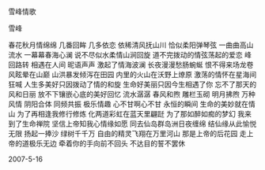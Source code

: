 雪峰情歌

雪峰


春花秋月情绵绵
几番回眸 几多依恋
依稀清风抚山川
恰似柔阳弹琴弦
一曲曲高山流水
一幕幕春海心澜
说不尽似水柔情山涧回旋
道不完拨动的情弦荡起的爱恋
峰回路转 相遇在人间
昵语声声 激起了情海波澜
长夜漫漫愁肠蜿蜒
恨不得来场龙卷风眩晕在山巅
山洪暴发倾泻在田园
内里的火山在沃野上燎原
激荡的情怀在星海间狂喊
人生多美好只因拨动了情的和旋
生命好美丽只因今生相遇了你
忘不了那天的风和日丽
放不下镶嵌心底的美好回忆
流水潺潺 春风和煦
雕栏玉砌 明月拂煦
万种风情 阴阳合体
同频共振 极乐情趣
心不甘啊心不甘 永恒的瞬间
生命的美妙就在情山
为了再相逢我修行修炼
化两道彩虹在蓝天里翩跹
为了那如醉如痴的梦幻
我来到了生命禅院
坚信上帝知我心情缘如愿
同去仙岛群岛洲日夜缠绵
结仙缘从此愉悦无限
扬起一捧沙 绿树千千万
自由的精灵飞翔在万里河山
那是上帝的后花园
走上帝的道极乐无边
牵着你的手向前不回头
不达目的誓不罢休

2007-5-16



